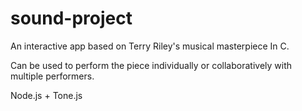 # sound-project

An interactive app based on Terry Riley's musical masterpiece In C.

Can be used to perform the piece individually or collaboratively with multiple performers. 

Node.js + Tone.js
